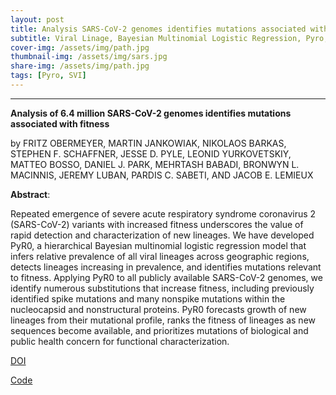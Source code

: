 ```yaml
---
layout: post
title: Analysis SARS-CoV-2 genomes identifies mutations associated with fitness
subtitle: Viral Linage, Bayesian Multinomial Logistic Regression, Pyro, SVI
cover-img: /assets/img/path.jpg
thumbnail-img: /assets/img/sars.jpg
share-img: /assets/img/path.jpg
tags: [Pyro, SVI]
---
```


___

**Analysis of 6.4 million SARS-CoV-2 genomes identifies mutations associated with fitness**

by FRITZ OBERMEYER, MARTIN JANKOWIAK, NIKOLAOS BARKAS, STEPHEN F. SCHAFFNER, JESSE D. PYLE, LEONID YURKOVETSKIY, MATTEO BOSSO, DANIEL J. PARK, MEHRTASH BABADI, BRONWYN L. MACINNIS, JEREMY LUBAN, PARDIS C. SABETI, AND JACOB E. LEMIEUX 

**Abstract**:

Repeated emergence of severe acute respiratory syndrome coronavirus 2 (SARS-CoV-2) variants with increased fitness underscores the value of rapid detection and characterization of new lineages. We have developed PyR0, a hierarchical Bayesian multinomial logistic regression model that infers relative prevalence of all viral lineages across geographic regions, detects lineages increasing in prevalence, and identifies mutations relevant to fitness. Applying PyR0 to all publicly available SARS-CoV-2 genomes, we identify numerous substitutions that increase fitness, including previously identified spike mutations and many nonspike mutations within the nucleocapsid and nonstructural proteins. PyR0 forecasts growth of new lineages from their mutational profile, ranks the fitness of lineages as new sequences become available, and prioritizes mutations of biological and public health concern for functional characterization.


[DOI](https://doi.org/10.1126/science.abm1208)

[Code](https://zenodo.org/record/6399987)